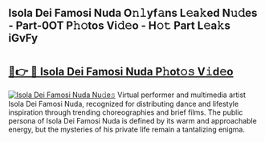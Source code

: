 ## Isola Dei Famosi Nuda O𝚗𝚕yf𝚊ns L𝚎a𝚔ed N𝚞𝚍es - Part-0OT P𝚑𝚘tos Vi𝚍𝚎o - H𝚘𝚝 Part L𝚎a𝚔s iGvFy

# <h2><a href="http://kfe9sxr.oniu.top/?m=Isola+Dei+Famosi+Nuda">🔗👉 🔴 Isola Dei Famosi Nuda P𝚑ot𝚘𝚜 V𝚒d𝚎o</a></h2>

[![Isola Dei Famosi Nuda Nu𝚍e𝚜](https://i.imgur.com/0qMVB7G.gif)](http://kfe9sxr.oniu.top/?m=Isola+Dei+Famosi+Nuda)
Virtual performer and multimedia artist Isola Dei Famosi Nuda, recognized for distributing dance and lifestyle inspiration through trending choreographies and brief films. The public persona of Isola Dei Famosi Nuda is defined by its warm and approachable energy, but the mysteries of his private life remain a tantalizing enigma.  
